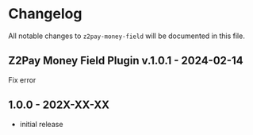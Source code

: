 # Changelog

All notable changes to `z2pay-money-field` will be documented in this file.

## Z2Pay Money Field Plugin v.1.0.1 - 2024-02-14

Fix error

## 1.0.0 - 202X-XX-XX

- initial release
